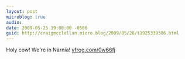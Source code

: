 ```yaml
---
layout: post
microblog: true
audio: 
date: 2009-05-25 19:00:00 -0500
guid: http://craigmcclellan.micro.blog/2009/05/26/t1925339386.html
---
```

Holy cow! We're in Narnia! [yfrog.com/0w66fj](http://yfrog.com/0w66fj)
